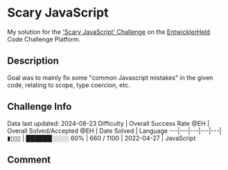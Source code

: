 # Scary JavaScript

My solution for the ['Scary JavaScript' Challenge](https://platform.entwicklerheld.de/challenge/scary-javascript?technology=JavaScript) on the [EntwicklerHeld](https://platform.entwicklerheld.de/) Code Challenge Platform.

## Description
Goal was to mainly fix some "common Javascript mistakes" in the given code, relating to scope, type coercion, etc.

## Challenge Info
Data last updated: 2024-08-23
Difficulty | Overall Success Rate @EH | Overall Solved/Accepted @EH | Date Solved | Language
---|---|---|---|---|
▮▯▯▯ | ██████░░░░ 60% | 660 / 1100 | 2022-04-27 | JavaScript

## Comment
